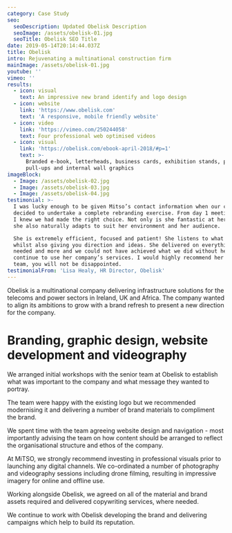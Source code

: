 ```yaml
---
category: Case Study
seo:
  seoDescription: Updated Obelisk Description
  seoImage: /assets/obelisk-01.jpg
  seoTitle: Obelisk SEO Title
date: 2019-05-14T20:14:44.037Z
title: Obelisk
intro: Rejuvenating a multinational construction firm
mainImage: /assets/obelisk-01.jpg
youtube: ''
vimeo: ''
results:
  - icon: visual
    text: An impressive new brand identify and logo design
  - icon: website
    link: 'https://www.obelisk.com'
    text: 'A responsive, mobile friendly website'
  - icon: video
    link: 'https://vimeo.com/250244058'
    text: Four professional web optimised videos
  - icon: visual
    link: 'https://obelisk.com/ebook-april-2018/#p=1'
    text: >-
      Branded e-book, letterheads, business cards, exhibition stands, posters,
      pull-ups and internal wall graphics
imageBlock:
  - Image: /assets/obelisk-02.jpg
  - Image: /assets/obelisk-03.jpg
  - Image: /assets/obelisk-04.jpg
testimonial: >-
  I was lucky enough to be given Mitso’s contact information when our company
  decided to undertake a complete rebranding exercise. From day 1 meeting Maeve
  I knew we had made the right choice. Not only is she fantastic at her job but
  she also naturally adapts to suit her environment and her audience. 

  She is extremely efficient, focused and patient! She listens to what you need
  whilst also giving you direction and ideas. She delivered on everything we
  needed and more and we could not have achieved what we did without her. We
  continue to use her company’s services. I would highly recommend her and her
  team, you will not be disappointed.
testimonialFrom: 'Lisa Healy, HR Director, Obelisk'
---
```


Obelisk is a multinational company delivering infrastructure solutions for the telecoms and power sectors in Ireland, UK and Africa. The company wanted to align its ambitions to grow with a brand refresh to present a new direction for the company.

# Branding, graphic design, website development and videography

We arranged initial workshops with the senior team at Obelisk to establish what was important to the company and what message they wanted to portray.

The team were happy with the existing logo but we recommended modernising it and delivering a number of brand materials to compliment the brand.

We spent time with the team agreeing website design and navigation - most importantly advising the team on how content should be arranged to reflect the organisational structure and ethos of the company.

At MiTSO, we strongly recommend investing in professional visuals prior to launching any digital channels. We co-ordinated a number of photography and videography sessions including drone filming, resulting in impressive imagery for online and offline use.

Working alongside Obelisk, we agreed on all of the material and brand assets required and delivered copywriting services, where needed.

We continue to work with Obelisk developing the brand and delivering campaigns which help to build its reputation.
